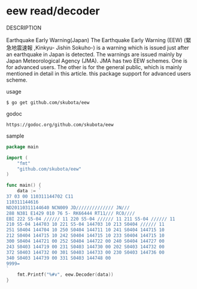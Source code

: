 eew read/decoder
===================

DESCRIPTION

Earthquake Early Warning(Japan)
The Earthquake Early Warning (EEW) (緊急地震速報 ,Kinkyu- Jishin Sokuho-) is a warning which is issued just after an earthquake in Japan is detected.
The warnings are issued mainly by Japan Meteorological Agency (JMA).
JMA has two EEW schemes. One is for advanced users. The other is for the general public, which is mainly mentioned in detail in this article.
this package support for advanced users scheme.

usage

	$ go get github.com/skubota/eew

godoc

	https://godoc.org/github.com/skubota/eew

sample

```go
package main

import (
	"fmt"
	"github.com/skubota/eew"
)

func main() {
	data := `
37 03 00 110311144702 C11
110311144616
ND20110311144640 NCN009 JD////////////// JN///
288 N381 E1429 010 76 5- RK66444 RT11/// RC0////
EBI 222 S5-04 ////// 11 220 S5-04 ////// 11 211 S5-04 ////// 11
210 S5-04 144703 10 221 S5-04 144703 10 213 S0404 ////// 11
251 S0404 144704 10 250 S0404 144711 10 241 S0404 144715 10
212 S0404 144715 10 242 S0404 144715 10 233 S0404 144715 10
300 S0404 144721 00 252 S0404 144722 00 240 S0404 144727 00
243 S0403 144719 00 231 S0403 144730 00 202 S0403 144732 00
372 S0403 144732 00 301 S0403 144733 00 230 S0403 144736 00
340 S0403 144739 00 331 S0403 144748 00
9999=
`
	fmt.Printf("%#v", eew.Decoder(data))
}
```



